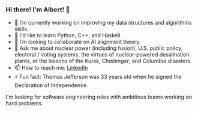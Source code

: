 ### Hi there! I'm Albert! 👋

<!--
**albert-szabo/albert-szabo** is a ✨ _special_ ✨ repository because its `README.md` (this file) appears on your GitHub profile.

Here are some ideas to get you started:

- 🔭 I’m currently working on ...
- 🌱 I’m currently learning ...
- 👯 I’m looking to collaborate on ...
- 🤔 I’m looking for help with ...
- 💬 Ask me about ...
- 📫 How to reach me: ...
- 😄 Pronouns: ...
- ⚡ Fun fact: ...
-->

- 🔭 I’m currently working on improving my data structures and algorithms skills.
- 🌱 I'd like to learn Python, C++, and Haskell.
- 👯 I’m looking to collaborate on AI alignment theory.
- 💬 Ask me about nuclear power (including fusion), U.S. public policy, electoral / voting systems, the virtues of nuclear-powered desalination plants, or the lessons of the *Kursk*, *Challenger*, and *Columbia* disasters.
- 📫 How to reach me: [LinkedIn](https://www.linkedin.com/in/albert-szabo)
- ⚡ Fun fact: Thomas Jefferson was 33 years old when he signed the Declaration of Independence.

I'm looking for software engineering roles with ambitious teams working on hard problems.
